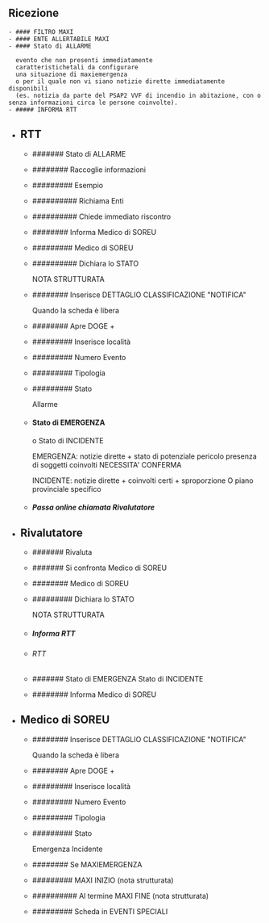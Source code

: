 ## Ricezione
	- #### FILTRO MAXI
	- #### ENTE ALLERTABILE MAXI
	- #### Stato di ALLARME
	  
	  evento che non presenti immediatamente 
	  caratteristichetali da configurare 
	  una situazione di maxiemergenza
	  o per il quale non vi siano notizie dirette immediatamente disponibili
	  (es. notizia da parte del PSAP2 VVF di incendio in abitazione, con o senza informazioni circa le persone coinvolte).
	- ##### INFORMA RTT
- ## RTT
	- ####### Stato di ALLARME
	- ######## Raccoglie informazioni
	- ######### Esempio
	- ########## Richiama Enti
	- ########## Chiede immediato riscontro
	- ######## Informa Medico di SOREU
	- ######### Medico di SOREU
	- ########## Dichiara lo STATO
	  
	  NOTA STRUTTURATA
	- ######## Inserisce DETTAGLIO CLASSIFICAZIONE "NOTIFICA"
	  
	  Quando la scheda è libera
	- ######## Apre DOGE +
	- ######### Inserisce località
	- ######### Numero Evento
	- ######### Tipologia
	- ######### Stato 
	  
	  Allarme
	- #### Stato di EMERGENZA
	  o
	  Stato di INCIDENTE
	  
	  EMERGENZA:
	  notizie dirette + stato di potenziale pericolo
	  presenza di soggetti coinvolti
	  NECESSITA' CONFERMA
	  
	  INCIDENTE:
	  notizie dirette + coinvolti certi + sproporzione O piano provinciale specifico
	- ##### Passa online chiamata Rivalutatore
- ## Rivalutatore
	- ####### Rivaluta
	- ####### Si confronta Medico di SOREU
	- ######## Medico di SOREU
	- ######### Dichiara lo STATO
	  
	  NOTA STRUTTURATA
	- ##### Informa RTT
	- ###### RTT
	- ####### Stato di EMERGENZA
	  Stato di INCIDENTE
	- ######## Informa Medico di SOREU
- ## Medico di SOREU
	- ######## Inserisce DETTAGLIO CLASSIFICAZIONE "NOTIFICA"
	  
	  Quando la scheda è libera
	- ######## Apre DOGE +
	- ######### Inserisce località
	- ######### Numero Evento
	- ######### Tipologia
	- ######### Stato 
	  
	  Emergenza
	  Incidente
	- ######## Se MAXIEMERGENZA
	- ######### MAXI INIZIO (nota strutturata)
	- ########## Al termine MAXI FINE (nota strutturata)
	- ######### Scheda in EVENTI SPECIALI